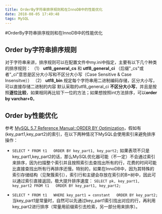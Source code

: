 ```yaml
---
title: OrderBy字符串排序规则和在InnoDB中的性能优化
date: 2018-08-05 17:49:48
tags: MySQL
---
```

#OrderBy字符串排序规则和在InnoDB中的性能优化

## Order by字符串排序规则
对于字符串来讲，排序规则可以在配置文件中my.ini中指定，主要有以下几个种类的排序规则：
（1） **utf8_general_cs** 和 **utf8_general_ci** （后缀"_cs"或者"_ci"意思是区分大小写和不区分大小写（Case Sensitive & Case Insensitve））
（2） **utf8_bin** 规定每个字符串用二进制编码存储，区分大小写，可以直接存储二进制的内容
默认采取的utf8_general_ci **不区分大小写**，并且是按照**逐位比较**，如果相同再比较下一位的方法；如果想按照int方法排序，可以**order by varchar+0**。

## Order by性能优化
参考 [MySQL 5.7 Reference Manual::ORDER BY Optimization](https://dev.mysql.com/doc/refman/5.7/en/order-by-optimization.html)，假如有(key_part1,key_part2)的索引，在以下两种情况下MySQL会使用索引来避免排序操作：
- `SELECT * FROM t1   ORDER BY key_part1, key_part2;`
如果表项不只是key_part1,key_part2的话，那么MySQL优化器可能（不一定）不会通过索引来排序，因为扫描整个索引并且按照索引去查找出所有的行，花费的时间可能比直接查找出所有行再排序还慢。特别的，如果在InnoDB中，因为其特殊的索引存储结构（见聚簇索引），索引行和主键会存放在索引的B+树中，因此可以通过索引直接返回，极大提升排序速度：
`SELECT pk, key_part1, key_part2 FROM t1   ORDER BY key_part1, key_part2;`

- `SELECT * FROM t1   WHERE key_part1 = constant   ORDER BY key_part2;`
当key_part1是常量时，自然可以先通过key_part1索引找出对应的行，再利用key_part2进行排序（常量用前缀索引去检索，另一部分用来排序）。